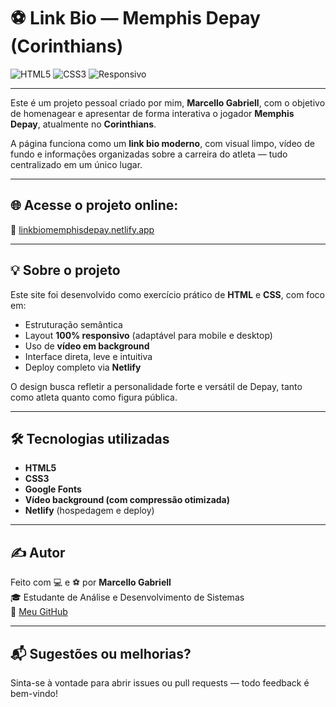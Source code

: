 # ⚽ Link Bio — Memphis Depay (Corinthians)

![HTML5](https://img.shields.io/badge/HTML5-E34F26?style=for-the-badge&logo=html5&logoColor=white)
![CSS3](https://img.shields.io/badge/CSS3-1572B6?style=for-the-badge&logo=css3&logoColor=white)
![Responsivo](https://img.shields.io/badge/Design-Responsivo-00C49A?style=for-the-badge)

---

Este é um projeto pessoal criado por mim, **Marcello Gabriell**, com o objetivo de homenagear e apresentar de forma interativa o jogador **Memphis Depay**, atualmente no **Corinthians**.

A página funciona como um **link bio moderno**, com visual limpo, vídeo de fundo e informações organizadas sobre a carreira do atleta — tudo centralizado em um único lugar.

---

## 🌐 Acesse o projeto online:

🔗 [linkbiomemphisdepay.netlify.app](https://linkbiomemphisdepay.netlify.app)

---

## 💡 Sobre o projeto

Este site foi desenvolvido como exercício prático de **HTML** e **CSS**, com foco em:

- Estruturação semântica
- Layout **100% responsivo** (adaptável para mobile e desktop)
- Uso de **vídeo em background**
- Interface direta, leve e intuitiva
- Deploy completo via **Netlify**

O design busca refletir a personalidade forte e versátil de Depay, tanto como atleta quanto como figura pública.

---

## 🛠️ Tecnologias utilizadas

- **HTML5**
- **CSS3**
- **Google Fonts**
- **Vídeo background (com compressão otimizada)**
- **Netlify** (hospedagem e deploy)

---

## ✍️ Autor

Feito com 💻 e ⚽ por **Marcello Gabriell**  
🎓 Estudante de Análise e Desenvolvimento de Sistemas  
🔗 [Meu GitHub](https://github.com/MarcelloGabriell)

---

## 📬 Sugestões ou melhorias?

Sinta-se à vontade para abrir issues ou pull requests — todo feedback é bem-vindo!
